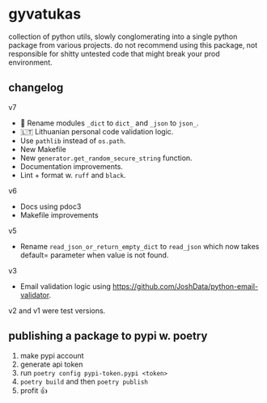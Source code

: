 # gyvatukas
collection of python utils, slowly conglomerating into a single python package from various projects.
do not recommend using this package, not responsible for shitty untested code that might break 
your prod environment.

## changelog
v7
- 🚨 Rename modules `_dict` to `dict_` and `_json` to `json_`.
- 🇱🇹 Lithuanian personal code validation logic.
- Use `pathlib` instead of `os.path`.
- New Makefile
- New `generator.get_random_secure_string` function.
- Documentation improvements.
- Lint + format w. `ruff` and `black`.

v6
- Docs using pdoc3
- Makefile improvements

v5
- Rename `read_json_or_return_empty_dict` to `read_json` which now takes default= parameter when 
  value is not found.

v3 
- Email validation logic using https://github.com/JoshData/python-email-validator.

v2 and v1 were test versions.

## publishing a package to pypi w. poetry
1. make pypi account
2. generate api token
3. run `poetry config pypi-token.pypi <token>`
4. `poetry build` and then `poetry publish`
5. profit 👍